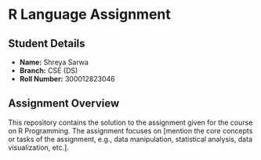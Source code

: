 # R Language Assignment

## Student Details
- **Name:** Shreya Sarwa
- **Branch:** CSE (DS)
- **Roll Number:** 300012823046

## Assignment Overview
This repository contains the solution to the assignment given for the course on R Programming. The assignment focuses on [mention the core concepts or tasks of the assignment, e.g., data manipulation, statistical analysis, data visualization, etc.].

  
